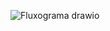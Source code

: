 ![Fluxograma drawio](https://github.com/user-attachments/assets/21df685d-6dcd-4fe6-a5b5-6f2b024ff720)
